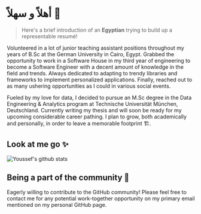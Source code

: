 # أهلاً و سهلاً 👋



> Here's a brief introduction of an **Egyptian** trying to build up a representable resumé!

Volunteered in a lot of junior teaching assistant positions throughout my years of B.Sc at the German University in Cairo, Egypt. Grabbed the opportunity to work in a Software House in my third year of engineering to become a Software Engineer with a decent amount of knowledge in the field and trends. Always dedicated to adapting to trendy libraries and frameworks to implement personalized applications. Finally, reached out to as many ushering opportunities as I could in various social events.

Fueled by my love for data, I decided to pursue an M.Sc degree in the Data Engineering & Analytics program at Technische Universität München, Deutschland. Currently writing my thesis and will soon be ready for my upcoming considerable career pathing. I plan to grow, both academically and personally, in order to leave a memorable footprint 🏗️.

## Look at me go ✨

![Youssef's github stats](https://github-readme-stats-wheat-eta.vercel.app/api?username=ylkhayat&count_private=true&include_all_commits=true&show_icons=true)

## Being a part of the community 🌠

Eagerly willing to contribute to the GitHub community!
Please feel free to contact me for any potential work-together opportunity on my primary email mentioned on my personal GitHub page.
